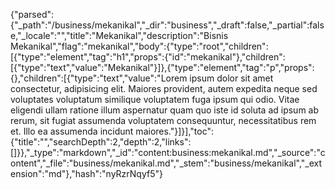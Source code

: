 {"parsed":{"_path":"/business/mekanikal","_dir":"business","_draft":false,"_partial":false,"_locale":"","title":"Mekanikal","description":"Bisnis Mekanikal","flag":"mekanikal","body":{"type":"root","children":[{"type":"element","tag":"h1","props":{"id":"mekanikal"},"children":[{"type":"text","value":"Mekanikal"}]},{"type":"element","tag":"p","props":{},"children":[{"type":"text","value":"Lorem ipsum dolor sit amet consectetur, adipisicing elit. Maiores provident, autem expedita neque sed voluptates voluptatum similique voluptatem fuga ipsum qui odio. Vitae eligendi ullam ratione illum aspernatur quam quo iste id soluta ad ipsum ab rerum, sit fugiat assumenda voluptatem consequuntur, necessitatibus rem et. Illo ea assumenda incidunt maiores."}]}],"toc":{"title":"","searchDepth":2,"depth":2,"links":[]}},"_type":"markdown","_id":"content:business:mekanikal.md","_source":"content","_file":"business/mekanikal.md","_stem":"business/mekanikal","_extension":"md"},"hash":"nyRzrNqyf5"}